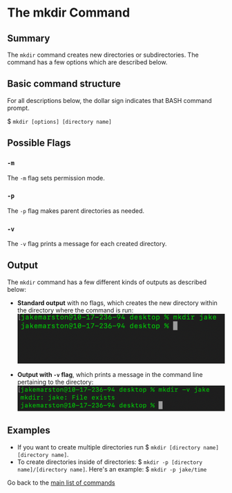# The mkdir Command

## Summary 
The `mkdir` command creates new directories or subdirectories. The command has a few options which are described below. 

## Basic command structure
For all descriptions below, the dollar sign indicates that BASH command prompt.

$ `mkdir [options] [directory name]`

## Possible Flags

### `-m`
The `-m` flag sets permission mode. 

### `-p`
The `-p` flag makes parent directories as needed.  

### `-v`
The `-v` flag prints a message for each created directory. 

## Output
The `mkdir` command has a few different kinds of outputs as described below:
* **Standard output** with no flags, which creates the new directory within the directory where the command is run:
![screenshot of mkdir command](mkdir.png)

* **Output with `-v` flag**, which prints a message in the command line pertaining to the directory:
![screenshot of v flag output](mkdir_v-flag.png)

## Examples 
* If you want to create multiple directories run $ `mkdir [directory name] [directory name]`.
* To create directories inside of directories: $ `mkdir -p [directory name]/[directory name]`. Here's an example: $ `mkdir -p jake/time`

Go back to the [main list of commands](index.md)
